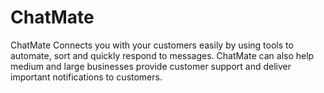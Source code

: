 # ChatMate
ChatMate Connects you with your customers easily by using tools to             automate, sort and quickly respond to messages. ChatMate can also             help medium and large businesses provide customer support and             deliver important notifications to customers.

